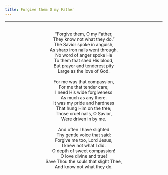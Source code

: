 ```yaml
---
title: Forgive them O my Father
---
```


---
<center>
<br/>
“Forgive them, O my Father,<br/>
They know not what they do.”<br/>
The Savior spoke in anguish,<br/>
As sharp iron nails went through.<br/>
No word of anger spoke He<br/>
To them that shed His blood,<br/>
But prayer and tenderest pity<br/>
Large as the love of God.<br/>
<br/>
For me was that compassion,<br/>
For me that tender care;<br/>
I need His wide forgiveness<br/>
As much as any there.<br/>
It was my pride and hardness<br/>
That hung Him on the tree;<br/>
Those cruel nails, O Savior,<br/>
Were driven in by me.<br/>
<br/>
And often I have slighted<br/>
Thy gentle voice that said:<br/>
Forgive me too, Lord Jesus,<br/>
I knew not what I did.<br/>
O depth of sweet compassion!<br/>
O love divine and true!<br/>
Save Thou the souls that slight Thee,<br/>
And know not what they do.<br/>

</center>